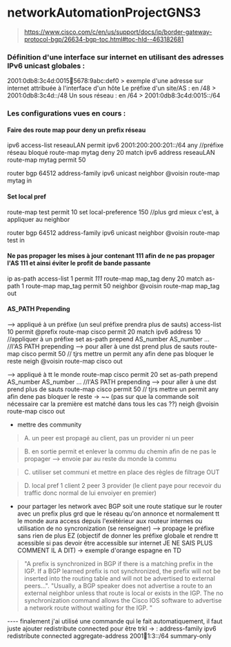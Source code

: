 # networkAutomationProjectGNS3

> https://www.cisco.com/c/en/us/support/docs/ip/border-gateway-protocol-bgp/26634-bgp-toc.html#toc-hId--463182681

### Définition d'une interface sur internet en utilisant des adresses IPv6 unicast globales : 

2001:0db8:3c4d:0015:1234:5678:9abc:def0 > exemple d'une adresse sur internet attribuée à l'interface d'un hôte
Le préfixe d'un site/AS : en /48 > 2001:0db8:3c4d::/48
Un sous réseau : en /64 > 2001:0db8:3c4d:0015::/64

### Les configurations vues en cours : 

#### Faire des route map pour deny un prefix réseau

ipv6 access-list reseauLAN
  permit ipv6 2001:200:200:201::/64 any          //préfixe réseau bloqué
route-map mytag deny 20
  match ipv6 address reseauLAN
route-map mytag permit 50

router bgp 64512
  address-family ipv6 unicast
    neighbor @voisin route-map mytag in

#### Set local pref

route-map test permit 10
  set local-preference 150                      //plus grd mieux c'est, à appliquer au neighbor

router bgp 64512
  address-family ipv6 unicast
    neighbor @voisin route-map test in

#### Ne pas propager les mises à jour contenant 111 afin de ne pas propager l'AS 111 et ainsi éviter le profit de bande passante

ip as-path access-list 1 permit _111_
route-map map_tag deny 20
  match as-path 1
route-map map_tag permit 50
neighbor @voisin route-map map_tag out

#### AS_PATH Prepending
--> appliqué à un préfixe (un seul préfixe prendra plus de sauts)
access-list 10 permit @prefix
route-map cisco permit 20
  match ipv6 address 10                            //appliquer à un préfixe
  set as-path prepend AS_number AS_number ...      //l'AS PATH prepending --> pour aller à une dst prend plus de sauts
route-map cisco permit 50                           // tjrs mettre un permit any afin dene pas bloquer le reste
neigh @voisin route-map cisco out

--> appliqué à tt le monde
route-map cisco permit 20
  set as-path prepend AS_number AS_number ...      //l'AS PATH prepending --> pour aller à une dst prend plus de sauts
route-map cisco permit 50                           // tjrs mettre un permit any afin dene pas bloquer le reste -> ~~ (pas sur que la commande soit nécessaire car la première est matché dans tous les cas ??)
neigh @voisin route-map cisco out


- mettre des community
> A. un peer est propagé au client, pas un provider ni un peer

> B. en sortie permit et enlever la commu du chemin afin de ne pas le propager --> envoie par au reste du monde la commu

> C. utiliser set communi et mettre en place des règles de filtrage OUT

> D. local pref 1 client 2 peer 3 provider (le client paye pour recevoir du traffic donc normal de lui envoiyer en premier)
- pour partager les network avec BGP soit une route statique sur le router avec un prefix plus grd que le réseau qu'on annonce et normalement tt le monde aura access depuis l'exétérieur aux routeur internes ou utilisation de no syncronization (se renseigner) --> propage le préfixe sans rien de plus EZ (objectif de donner les préfixe globale et rendre tt acessible si pas devoir être accessible sur internet JE NE SAIS PLUS COMMENT IL A DIT) -> exemple d'orange espagne en TD
> "A prefix is synchronized in BGP if there is a matching prefix in the IGP. If a BGP learned prefix is not synchronized, the prefix will not be inserted into the routing table and will not be advertised to external peers...". "Usually, a BGP speaker does not advertise a route to an external neighbor unless that route is local or exists in the IGP. The no synchronization command allows the Cisco IOS software to advertise a network route without waiting for the IGP. "


---- finalement j'ai utilisé une commande qui le fait automatiquement, il faut juste ajouter redistribute connected pour être trkl ->  :
 address-family ipv6
  redistribute connected
  aggregate-address 2001:100:1:3::/64 summary-only

